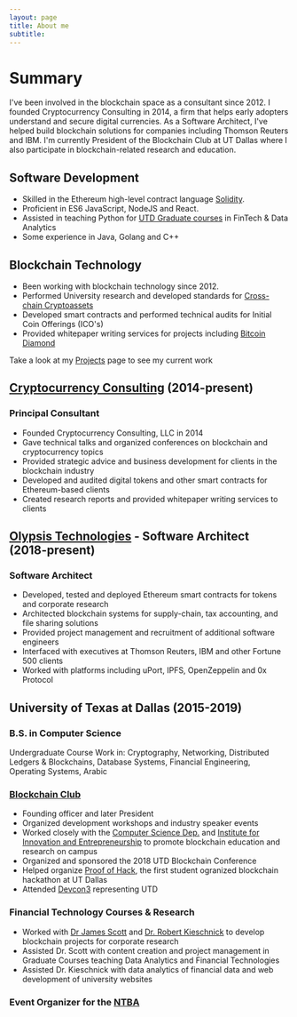 ```yaml
---
layout: page
title: About me
subtitle: 
---
```


# Summary
I've been involved in the blockchain space as a consultant since 2012. I founded Cryptocurrency Consulting in 2014, a firm that helps early adopters understand and secure digital currencies. As a Software Architect, I've helped build blockchain solutions for companies including Thomson Reuters and IBM. I'm currently President of the Blockchain Club at UT Dallas where I also participate in blockchain-related research and education.

## <i class="fa fa-code" aria-hidden="true"></i> Software Development
- Skilled in the Ethereum high-level contract language [Solidity](https://solidity.readthedocs.io/en/latest/).
- Proficient in ES6 JavaScript, NodeJS and React.
- Assisted in teaching Python for [UTD Graduate courses](https://jindal.utdallas.edu/centers-of-excellence/cfsi/) in FinTech & Data Analytics
- Some experience in Java, Golang and C++

## <i class="fa fa-link" aria-hidden="true"></i> Blockchain Technology
- Been working with blockchain technology since 2012.
- Performed University research and developed standards for [Cross-chain Cryptoassets](https://docs.google.com/presentation/d/1_hWg0u1kvZbiCch27A-jH94ovyOLX7GEUfy2tOypePU/edit?usp=sharing)
- Developed smart contracts and performed technical audits for Initial Coin Offerings (ICO's)
- Provided whitepaper writing services for projects including [Bitcoin Diamond](https://btcd.io/wp-content/uploads/2018/08/Bitcoin-Diamond-Whitepaper-1.pdf)

Take a look at my [Projects](http://michaellewellen.com/) page to see my current work

## <i class="fa fa-btc" aria-hidden="true"></i> [Cryptocurrency Consulting](http://cryptocurrencyconsulting.com/) (2014-present)
### Principal Consultant
- Founded Cryptocurrency Consulting, LLC in 2014
- Gave technical talks and organized conferences on blockchain and cryptocurrency topics
- Provided strategic advice and business development for clients in the blockchain industry
- Developed and audited digital tokens and other smart contracts for Ethereum-based clients
- Created research reports and provided whitepaper writing services to clients

## <i class="fas fa-globe" aria-hidden="true"></i> [Olypsis Technologies](https://www.olypsis.com/) - Software Architect (2018-present)
### Software Architect
- Developed, tested and deployed Ethereum smart contracts for tokens and corporate research
- Architected blockchain systems for supply-chain, tax accounting, and file sharing solutions
- Provided project management and recruitment of additional software engineers
- Interfaced with executives at Thomson Reuters, IBM and other Fortune 500 clients
- Worked with platforms including uPort, IPFS, OpenZeppelin and 0x Protocol

## <i class="fa fa-graduation-cap" aria-hidden="true"></i> University of Texas at Dallas (2015-2019)
### B.S. in Computer Science 
Undergraduate Course Work in: Cryptography, Networking, Distributed Ledgers & Blockchains, Database Systems, Financial Engineering, Operating Systems, Arabic

### [Blockchain Club](http://http://utdcrypto.com/)
- Founding officer and later President
- Organized development workshops and industry speaker events
- Worked closely with the [Computer Science Dep.](https://cs.utdallas.edu/) and [Institute for Innovation and Entrepreneurship](https://innovation.utdallas.edu/) to promote blockchain education and research on campus 
- Organized and sponsored the 2018 UTD Blockchain Conference
- Helped organize [Proof of Hack](https://poh.devpost.com/), the first student ogranized blockchain hackathon at UT Dallas
- Attended [Devcon3](https://ethereumfoundation.org/devcon3/) representing UTD

### Financial Technology Courses & Research 
- Worked with [Dr James Scott](https://www.linkedin.com/in/james-scott-phd-6424b489) and [Dr. Robert Kieschnick](http://jindal.utdallas.edu/som/faculty/robert-kieschnick/) to develop blockchain projects for corporate research
- Assisted Dr. Scott with content creation and project management in Graduate Courses teaching Data Analytics and Financial Technologies
- Assisted Dr. Kieschnick with data analytics of financial data and web development of university websites

### Event Organizer for the [NTBA](https://ntba.io/solidity-smart-contracts/)
